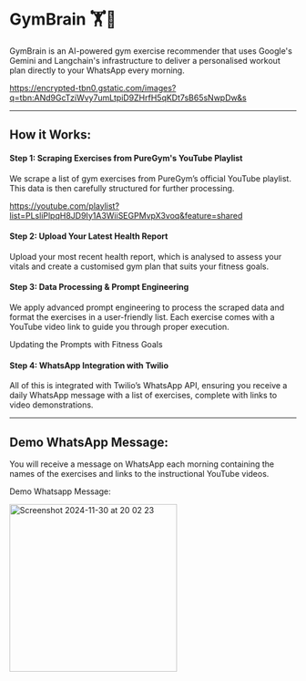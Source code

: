 # GymBrain 🏋️🧠

GymBrain is an AI-powered gym exercise recommender that uses Google's Gemini and Langchain's infrastructure to deliver a personalised workout plan directly to your WhatsApp every morning.

https://encrypted-tbn0.gstatic.com/images?q=tbn:ANd9GcTziWvy7umLtpiD9ZHrfH5qKDt7sB65sNwpDw&s

---

## How it Works:

#### Step 1: Scraping Exercises from PureGym's YouTube Playlist
We scrape a list of gym exercises from PureGym’s official YouTube playlist. This data is then carefully structured for further processing.

https://youtube.com/playlist?list=PLsliPlpqH8JD9Iy1A3WiiSEGPMvpX3voq&feature=shared

#### Step 2: Upload Your Latest Health Report
Upload your most recent health report, which is analysed to assess your vitals and create a customised gym plan that suits your fitness goals.

#### Step 3: Data Processing & Prompt Engineering
We apply advanced prompt engineering to process the scraped data and format the exercises in a user-friendly list. Each exercise comes with a YouTube video link to guide you through proper execution.

Updating the Prompts with Fitness Goals

#### Step 4: WhatsApp Integration with Twilio
All of this is integrated with Twilio’s WhatsApp API, ensuring you receive a daily WhatsApp message with a list of exercises, complete with links to video demonstrations.

---

## Demo WhatsApp Message:
You will receive a message on WhatsApp each morning containing the names of the exercises and links to the instructional YouTube videos.

Demo Whatsapp Message:

<img width="294" alt="Screenshot 2024-11-30 at 20 02 23" src="https://github.com/user-attachments/assets/85a9f17c-2b4e-47ba-94a9-ad62633954d5">


